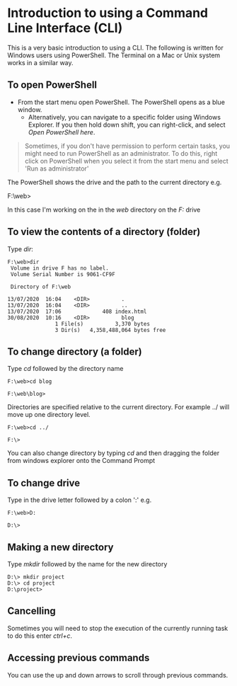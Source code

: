 # Introduction to using a Command Line Interface (CLI)

This is a very basic introduction to using a CLI. The following is written for Windows users using PowerShell. The Terminal on a Mac or Unix system works in a similar way.

## To open PowerShell
* From the start menu open PowerShell. The PowerShell opens as a blue window. 
    * Alternatively, you can navigate to a specific folder using Windows Explorer. If you then hold down shift, you can right-click, and select *Open PowerShell here*.
> Sometimes, if you don't have permission to perform certain tasks, you might need to run PowerShell as an administrator. To do this, right click on PowerShell when you select it from the start menu and select 'Run as administrator'

The PowerShell shows the drive and the path to the current directory e.g.

F:\web>

In this case I'm working on the in the *web* directory on the *F:* drive

## To view the contents of a directory (folder)

Type *dir*:
```
F:\web>dir
 Volume in drive F has no label.
 Volume Serial Number is 9061-CF9F

 Directory of F:\web

13/07/2020  16:04    <DIR>          .
13/07/2020  16:04    <DIR>          ..
13/07/2020  17:06             408 index.html
30/08/2020  10:16    <DIR>          blog
               1 File(s)          3,370 bytes
               3 Dir(s)   4,358,488,064 bytes free
```

## To change directory (a folder)

Type *cd* followed by the directory name

```
F:\web>cd blog

F:\web\blog>
```

Directories are specified relative to the current directory. For example ../ will move up one directory level. 
```
F:\web>cd ../

F:\>
```

You can also change directory by typing *cd* and then dragging the folder from windows explorer onto the Command Prompt

## To change drive

Type in the drive letter followed by a colon ':' e.g.

```
F:\web>D:

D:\>
```

## Making a new directory
Type *mkdir* followed by the name for the new directory

```
D:\> mkdir project
D:\> cd project
D:\project> 
```

## Cancelling
Sometimes you will need to stop the execution of the currently running task to do this enter *ctrl+c*.

## Accessing previous commands
You can use the up and down arrows to scroll through previous commands. 







